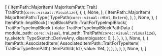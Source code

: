[
    (
        ItemPath::MajorItem(
            MajorItemPath::Trait(
                TraitPath(`core::visual::Visualize`),
            ),
        ),
        None,
    ),
    (
        ItemPath::MajorItem(
            MajorItemPath::Type(
                TypePath(`core::visual::Html`, `Extern`),
            ),
        ),
        None,
    ),
    (
        ItemPath::ImplBlock(
            ImplBlockPath::TraitForTypeImplBlock(
                TraitForTypeImplBlock {
                    data: TraitForTypeImplBlockPathData {
                        module_path: `core::visual`,
                        trai_path: TraitPath(`core::visual::Visualize`),
                        ty_sketch: TypeSketch::DeriveAny,
                        disambiguator: 0,
                    },
                },
            ),
        ),
        None,
    ),
    (
        ItemPath::AssociatedItem(
            AssociatedItemPath::TraitForTypeItem(
                TraitForTypeItemPath(
                    ItemPathId(
                        Id {
                            value: 194,
                        },
                    ),
                ),
            ),
        ),
        None,
    ),
]